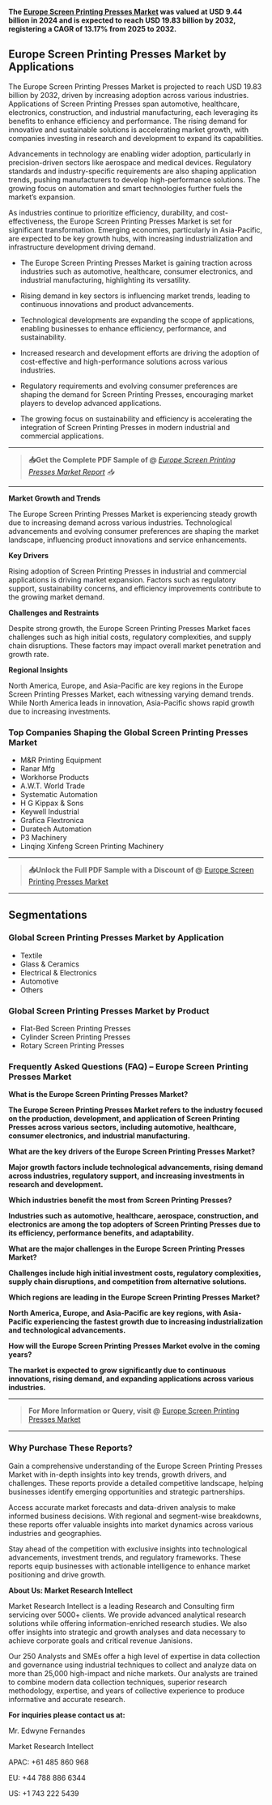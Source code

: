 <p><strong>The <a href="https://www.marketresearchintellect.com/download-sample/?rid=183073&amp;utm_source=Pulse-April-Europe&amp;utm_medium=852">Europe Screen Printing Presses Market</a> was valued at USD 9.44 billion in 2024 and is expected to reach USD 19.83 billion by 2032, registering a CAGR of 13.17% from 2025 to 2032.</strong></p><h2>Europe Screen Printing Presses Market by Applications&nbsp;</h2><p><p>The Europe Screen Printing Presses Market is projected to reach USD 19.83 billion by 2032, driven by increasing adoption across various industries. Applications of Screen Printing Presses span automotive, healthcare, electronics, construction, and industrial manufacturing, each leveraging its benefits to enhance efficiency and performance. The rising demand for innovative and sustainable solutions is accelerating market growth, with companies investing in research and development to expand its capabilities.</p><p>Advancements in technology are enabling wider adoption, particularly in precision-driven sectors like aerospace and medical devices. Regulatory standards and industry-specific requirements are also shaping application trends, pushing manufacturers to develop high-performance solutions. The growing focus on automation and smart technologies further fuels the market&rsquo;s expansion.</p><p>As industries continue to prioritize efficiency, durability, and cost-effectiveness, the Europe Screen Printing Presses Market is set for significant transformation. Emerging economies, particularly in Asia-Pacific, are expected to be key growth hubs, with increasing industrialization and infrastructure development driving demand.</p></p><ul><li><p>The Europe Screen Printing Presses Market is gaining traction across industries such as automotive, healthcare, consumer electronics, and industrial manufacturing, highlighting its versatility.</p></li><li><p>Rising demand in key sectors is influencing market trends, leading to continuous innovations and product advancements.</p></li><li><p>Technological developments are expanding the scope of applications, enabling businesses to enhance efficiency, performance, and sustainability.</p></li><li><p>Increased research and development efforts are driving the adoption of cost-effective and high-performance solutions across various industries.</p></li><li><p>Regulatory requirements and evolving consumer preferences are shaping the demand for Screen Printing Presses, encouraging market players to develop advanced applications.</p></li><li><p>The growing focus on sustainability and efficiency is accelerating the integration of Screen Printing Presses in modern industrial and commercial applications.</p></li></ul><hr /><blockquote><p><strong><span class="font-[700]">📥Get the Complete PDF Sample of @ </span></strong><em><span class="font-[700]"><a href="https://www.marketresearchintellect.com/download-sample/?rid=183073&amp;utm_source=Pulse-April-Europe&amp;utm_medium=852" target="_blank" data-tracking-control-name="article-ssr-frontend-pulse_little-text-block" data-tracking-will-navigate="" data-test-link="">Europe Screen Printing Presses Market Report</a>&nbsp;📥</span></em></p></blockquote><hr /><p class="" data-start="77" data-end="360"><strong data-start="77" data-end="105">Market Growth and Trends</strong></p><p class="" data-start="77" data-end="360">The Europe Screen Printing Presses Market is experiencing steady growth due to increasing demand across various industries. Technological advancements and evolving consumer preferences are shaping the market landscape, influencing product innovations and service enhancements.</p><p class="" data-start="362" data-end="606"><strong data-start="362" data-end="377">Key Drivers</strong></p><p class="" data-start="362" data-end="606">Rising adoption of Screen Printing Presses in industrial and commercial applications is driving market expansion. Factors such as regulatory support, sustainability concerns, and efficiency improvements contribute to the growing market demand.</p><p class="" data-start="608" data-end="849"><strong data-start="608" data-end="637">Challenges and Restraints</strong></p><p class="" data-start="608" data-end="849">Despite strong growth, the Europe Screen Printing Presses Market faces challenges such as high initial costs, regulatory complexities, and supply chain disruptions. These factors may impact overall market penetration and growth rate.</p><p class="" data-start="851" data-end="1095"><strong data-start="851" data-end="872">Regional Insights</strong></p><p class="" data-start="851" data-end="1095">North America, Europe, and Asia-Pacific are key regions in the Europe Screen Printing Presses Market, each witnessing varying demand trends. While North America leads in innovation, Asia-Pacific shows rapid growth due to increasing investments.</p><p><h3>Top Companies Shaping the Global Screen Printing Presses Market </h3><ul><li>M&R Printing Equipment</li><li>Ranar Mfg</li><li>Workhorse Products</li><li>A.W.T. World Trade</li><li>Systematic Automation</li><li>H G Kippax & Sons</li><li>Keywell Industrial</li><li>Grafica Flextronica</li><li>Duratech Automation</li><li>P3 Machinery</li><li>Linqing Xinfeng Screen Printing Machinery</li></ul></p><hr /><blockquote><p><strong>📥Unlock the Full PDF Sample with a Discount of @</strong> <a href="https://www.marketresearchintellect.com/ask-for-discount/?rid=183073&amp;utm_source=Pulse-April-Europe&amp;utm_medium=852">Europe Screen Printing Presses Market</a></p></blockquote><hr /><p><h2>Segmentations</h2><h3>Global Screen Printing Presses Market by Application</h3><ul><li>Textile</li><li>Glass & Ceramics</li><li>Electrical & Electronics</li><li>Automotive</li><li>Others</li></ul><h3>Global Screen Printing Presses Market by Product</h3><ul><li>Flat-Bed Screen Printing Presses</li><li>Cylinder Screen Printing Presses</li><li>Rotary Screen Printing Presses</li></ul></p><h3><strong>Frequently Asked Questions (FAQ) &ndash; Europe Screen Printing Presses Market</strong></h3><p><strong>What is the Europe Screen Printing Presses Market?</strong></p><p><strong>The Europe Screen Printing Presses Market refers to the industry focused on the production, development, and application of Screen Printing Presses across various sectors, including automotive, healthcare, consumer electronics, and industrial manufacturing.</strong></p><p><strong>What are the key drivers of the Europe Screen Printing Presses Market?</strong></p><p><strong>Major growth factors include technological advancements, rising demand across industries, regulatory support, and increasing investments in research and development.</strong></p><p><strong>Which industries benefit the most from Screen Printing Presses?</strong></p><p><strong>Industries such as automotive, healthcare, aerospace, construction, and electronics are among the top adopters of Screen Printing Presses due to its efficiency, performance benefits, and adaptability.</strong></p><p><strong>What are the major challenges in the Europe Screen Printing Presses Market?</strong></p><p><strong>Challenges include high initial investment costs, regulatory complexities, supply chain disruptions, and competition from alternative solutions.</strong></p><p><strong>Which regions are leading in the Europe Screen Printing Presses Market?</strong></p><p><strong>North America, Europe, and Asia-Pacific are key regions, with Asia-Pacific experiencing the fastest growth due to increasing industrialization and technological advancements.</strong></p><p><strong>How will the Europe Screen Printing Presses Market evolve in the coming years?</strong></p><p><strong>The market is expected to grow significantly due to continuous innovations, rising demand, and expanding applications across various industries.</strong></p><hr /><blockquote><p><span class="font-[700]"><strong>For More Information or Query, visit&nbsp;@</strong>&nbsp;</span><span class="font-[700]"><a href="https://www.marketresearchintellect.com/product/global-screen-printing-presses-market-size-forecast/?utm_source=Linkedin&utm_medium=852" target="_blank" data-tracking-control-name="article-ssr-frontend-pulse_little-text-block" data-tracking-will-navigate="" data-test-link="">Europe Screen Printing Presses Market</a></span></p></blockquote><hr /><h3><strong data-start="0" data-end="31">Why Purchase These Reports?</strong></h3><p class="" data-start="35" data-end="297">Gain a comprehensive understanding of the Europe Screen Printing Presses Market with in-depth insights into key trends, growth drivers, and challenges. These reports provide a detailed competitive landscape, helping businesses identify emerging opportunities and strategic partnerships.</p><p class="" data-start="299" data-end="540">Access accurate market forecasts and data-driven analysis to make informed business decisions. With regional and segment-wise breakdowns, these reports offer valuable insights into market dynamics across various industries and geographies.</p><p class="" data-start="542" data-end="784">Stay ahead of the competition with exclusive insights into technological advancements, investment trends, and regulatory frameworks. These reports equip businesses with actionable intelligence to enhance market positioning and drive growth.</p><p><strong><span class="font-[700]">About Us: Market Research Intellect</span></strong></p><p><span class="">Market Research Intellect is a leading Research and Consulting firm servicing over 5000+ clients. We provide advanced analytical research solutions while offering information-enriched research studies.&nbsp;</span>We also offer insights into strategic and growth analyses and data necessary to achieve corporate goals and critical revenue Janisions.</p><p><span class="">Our 250 Analysts and SMEs offer a high level of expertise in data collection and governance using industrial techniques to collect and analyze data on more than 25,000 high-impact and niche markets. Our analysts are trained to combine modern data collection techniques, superior research methodology, expertise, and years of collective experience to produce informative and accurate research.</span></p><p><strong>For inquiries please contact us at:</strong></p><p>Mr. Edwyne Fernandes</p><p>Market Research Intellect</p><p>APAC: +61 485 860 968</p><p>EU: +44 788 886 6344</p><p>US: +1 743 222 5439</p>